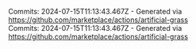 Commits: 2024-07-15T11:13:43.467Z - Generated via https://github.com/marketplace/actions/artificial-grass
<br>
Commits: 2024-07-15T11:13:43.467Z - Generated via https://github.com/marketplace/actions/artificial-grass
<br>
